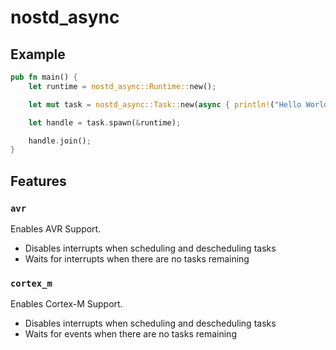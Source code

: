 # nostd_async

## Example

```rust
pub fn main() {
    let runtime = nostd_async::Runtime::new();

    let mut task = nostd_async::Task::new(async { println!("Hello World") });

    let handle = task.spawn(&runtime);

    handle.join();
}
```

## Features

### `avr`

Enables AVR Support.

 + Disables interrupts when scheduling and descheduling tasks
 + Waits for interrupts when there are no tasks remaining

### `cortex_m`

Enables Cortex-M Support.

 + Disables interrupts when scheduling and descheduling tasks
 + Waits for events when there are no tasks remaining

